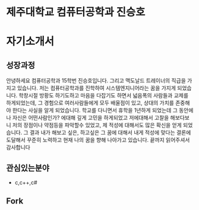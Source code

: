 # 제주대학교 컴퓨터공학과 진승호

# 자기소개서

## 성장과정
   안녕하세요 컴퓨터공학과 15학번 진승호입니다.
그리고 맥도날드 트레이너의 직급을 가지고 있습니다.
저는 컴퓨터공학과를 진학하여 시스템엔지니어라는 꿈을 가지게 되었습니다.
학창시절 방황도 하기도하고 마음을 다잡기도 하면서 넓음폭의 사람들과 교제를 하게되었는데, 그 경험으로 여러사람들에게 모두 배울점이 있고, 상대의 가치를 존중해야 한다는 사실을 알게 되었습니다. 학교를 다니면서 휴학을 1년하게 되었는데 그 동안에 나 자신은 어떤사람인가? 에대해 깊게 고민을 하게되었고 저에대해서 고찰을 해보다보니 저의 장점이나 약점등을 파악할수 있었고, 제 적성에 대해서도 많은 확신을 얻게 되었습니다. 그 결과 내가 해보고 싶은, 하고싶은 그 꿈에 대해서 내게 적성에 맞다는 결론에 도달해서 꾸준히 노력하고 현재 나의 꿈을 향해 나아가고 있습니다.
끝까지 읽어주셔서 감사합니다

## 관심있는분야
* c,c++,c#

## Fork
